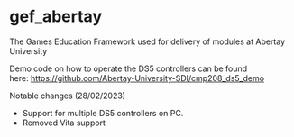 # gef_abertay
The Games Education Framework used for delivery of modules at Abertay University

Demo code on how to operate the DS5 controllers can be found here:&nbsp;https://github.com/Abertay-University-SDI/cmp208_ds5_demo

Notable changes (28/02/2023)

- Support for multiple DS5 controllers on PC.
- Removed Vita support
